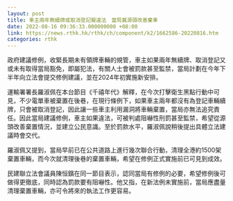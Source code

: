 ```yaml
---
layout: post
title: 車主兩年無續牌或取消登記擬違法　當局冀源頭改善棄車
date: 2022-08-16 09:36:33.000000000 +08:00
link: https://news.rthk.hk/rthk/ch/component/k2/1662586-20220816.htm
categories: rthk
---
```


政府建議修例，收緊長期未有領牌車輛的規管，車主如果兩年無續牌、取消登記又或未有取得當局豁免，即屬犯法，有關人士會被罰款甚至監禁，當局計劃在今年下半年向立法會提交修例建議，並在2024年初實施新安排。

運輸署署長羅淑佩在本台節目《千禧年代》解釋，在今次打擊衛生黑點行動中可見，不少電單車被棄置在後巷，在現行條例下，如果車主兩年都沒有為登記車輛續牌，只會被取消登記，因此讓一些車主利用漏洞將車輛棄置，當局亦無法追究責任。因此當局建議修例，車主如果違法，可被判處阻嚇性刑罰甚至監禁，希望從源頭改善棄置情況，並建立公民意識。至於罰款水平，羅淑佩說稍後提出具體立法建議時會交代。

羅淑佩又提到，當局早前已在公共道路上進行幾次聯合行動，清理全港約1500架棄置車輛，而今次就清理後巷的棄置車輛，希望在修例正式實施前已可見到成效。

民建聯立法會議員陳恒鑌在同一節目表示，認同當局有修例的必要，希望修例後可做得更徹底，同時認為罰款要有阻嚇性。他又指，在新法例未實施前，當局應盡量清理棄置車輛，亦可令將來的執法工作更容易。
